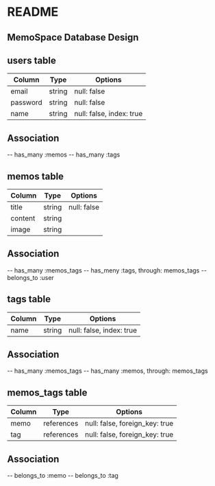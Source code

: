 # README
### ##############################
## 
##    MemoSpace  Database Design
## 
### ##############################

### ##################

## users table
  |Column|Type|Options|
  |------|----|-------|
  |email|string|null: false|
  |password|string|null: false|
  |name|string|null: false, index: true|
## Association
  -- has_many :memos
  -- has_many :tags

### ##################

## memos table
  |Column|Type|Options|
  |------|----|-------|
  |title|string|null: false|
  |content|string||
  |image|string||
## Association
  -- has_many :memos_tags
  -- has_meny :tags, through: memos_tags
  -- belongs_to :user

### ##################

## tags table
  |Column|Type|Options|
  |------|----|-------|
  |name|string|null: false, index: true|
## Association
  -- has_many :memos_tags
  -- has_many :memos, through: memos_tags

### ##################

## memos_tags table
  |Column|Type|Options|
  |------|----|-------|
  |memo|references|null: false, foreign_key: true|
  |tag|references|null: false, foreign_key: true|
## Association
  -- belongs_to :memo
  -- belongs_to :tag

### ##################